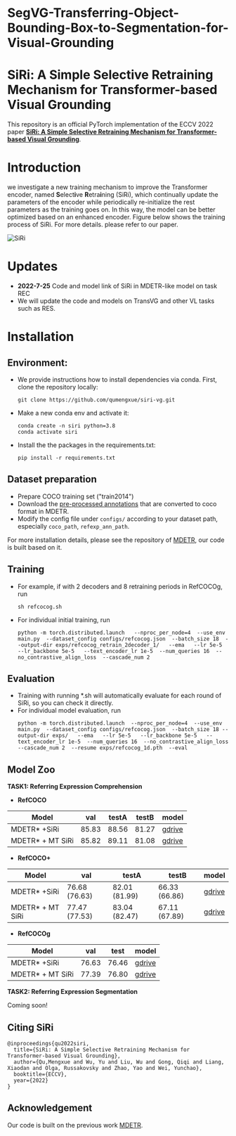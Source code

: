 # SegVG-Transferring-Object-Bounding-Box-to-Segmentation-for-Visual-Grounding

**SiRi**: A Simple Selective Retraining Mechanism for Transformer-based Visual Grounding
========

This repository is an official PyTorch implementation of the ECCV 2022 paper [**SiRi: A Simple Selective Retraining Mechanism for Transformer-based Visual Grounding**](https://arxiv.org/abs/2207.13325).


# **Introduction**
we investigate a new training mechanism to improve the Transformer encoder, named **S**elect**i**ve **R**etra**i**ning (SiRi), which continually update the parameters of the encoder while periodically re-initialize the rest parameters as the training goes on. In this way, the model can be better optimized based on an enhanced encoder. Figure below shows the training process of SiRi. For more details. please refer to our paper.

![SiRi](.github/siri.png)

# **Updates**
   - **2022-7-25** Code and model link of SiRi in MDETR-like model on task REC
   - We will update the code and models on TransVG and other VL tasks such as RES.
# **Installation**
## Environment:
   - We provide instructions how to install dependencies via conda. First, clone the repository locally:
      ```
      git clone https://github.com/qumengxue/siri-vg.git
      ```
   - Make a new conda env and activate it:
      ```
      conda create -n siri python=3.8
      conda activate siri
      ```
   - Install the the packages in the requirements.txt: 
      ```
      pip install -r requirements.txt
      ```

## Dataset preparation
   - Prepare COCO training set ("train2014")
   - Download the [pre-processed annotations](https://zenodo.org/record/4729015/files/mdetr_annotations.tar.gz) that are converted to coco format in MDETR. 
   - Modify the config file under `configs/` according to your dataset path, especially `coco_path`, `refexp_ann_path`.

For more installation details, please see the repository of [MDETR](https://github.com/ashkamath/mdetr), our code is built based on it.

## **Training**
   - For example, if with 2 decoders and 8 retraining periods in RefCOCOg, run
     ```
     sh refcocog.sh
     ```
   - For individual initial training, run
     ```
     python -m torch.distributed.launch   --nproc_per_node=4  --use_env main.py  --dataset_config configs/refcocog.json  --batch_size 18  --output-dir exps/refcocog_retrain_2decoder_1/   --ema   --lr 5e-5   --lr_backbone 5e-5   --text_encoder_lr 1e-5  --num_queries 16  --no_contrastive_align_loss  --cascade_num 2
     ```
## **Evaluation**
   - Training with running *.sh will automatically evaluate for each round of SiRi, so you can check it directly.
   - For individual model evaluation, run
      ```
      python -m torch.distributed.launch  --nproc_per_node=4  --use_env main.py  --dataset_config configs/refcocog.json  --batch_size 18 --output-dir exps/   --ema   --lr 5e-5   --lr_backbone 5e-5   --text_encoder_lr 1e-5  --num_queries 16  --no_contrastive_align_loss  --cascade_num 2  --resume exps/refcocog_1d.pth  --eval
      ```
## **Model Zoo**
**TASK1: Referring Expression Comprehension**
- **RefCOCO**

| Model             | val     | testA  | testB  | model |
|-------------------|---------|--------|--------|-------|
| MDETR\* +SiRi     | 85\.83  | 88\.56 | 81\.27 |[gdrive](https://drive.google.com/file/d/1nReXmFXbWhzpklsDX5BieoOXhYOGN1WY/view?usp=sharing)     |
| MDETR\* + MT SiRi | 85\.82  | 89\.11 | 81\.08 |[gdrive](https://drive.google.com/file/d/1LMvkQqoEMt_fRSOhaQf2zHMsaTE6mscF/view?usp=sharing)       |

- **RefCOCO+**

| Model             | val            | testA          | testB          | model |
|-------------------|----------------|----------------|----------------|-------|
| MDETR\* +SiRi     | 76\.68 (76.63) | 82\.01 (81.99) | 66\.33 (66.86) |[gdrive](https://drive.google.com/file/d/10XRIZXj4kZfhn5DprJ0clunhoa3xqXPF/view?usp=sharing)       |
| MDETR\* + MT SiRi | 77\.47 (77.53) | 83\.04 (82.47) | 67\.11 (67.89) |[gdrive](https://drive.google.com/file/d/1ItHWyHYogxcE3sBwrjLDeF8b24lfuBbQ/view?usp=sharing)       |

- **RefCOCOg**

| Model             | val      | test   | model |
|-------------------|----------|--------|-------|
| MDETR\* +SiRi     | 76\.63   | 76\.46 |[gdrive](https://drive.google.com/file/d/1m-FnDZ48F44xUvdpHnjzCkkn5VsPgm2v/view?usp=sharing)       |
| MDETR\* + MT SiRi | 77\.39   | 76\.80 |[gdrive](https://drive.google.com/file/d/1xEqdTnm5MQfabORr4X9lP9a9R1O8URRH/view?usp=sharing)       |

**TASK2: Referring Expression Segmentation**

Coming soon!

## **Citing SiRi**
```
@inproceedings{qu2022siri,
  title={SiRi: A Simple Selective Retraining Mechanism for Transformer-based Visual Grounding},
  author={Qu,Mengxue and Wu, Yu and Liu, Wu and Gong, Qiqi and Liang, Xiaodan and Olga, Russakovsky and Zhao, Yao and Wei, Yunchao},
  booktitle={ECCV},
  year={2022}
}
```
## **Acknowledgement**
Our code is built on the previous work [MDETR](https://github.com/ashkamath/mdetr).
